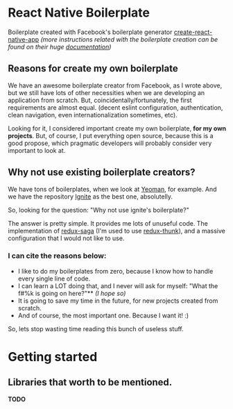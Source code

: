 # React Native Boilerplate

Boilerplate created with Facebook's boilerplate generator [create-react-native-app](https://github.com/react-community/create-react-native-app) _(more instructions related with the boilerplate creation can be found on their huge [documentation](https://github.com/react-community/create-react-native-app#create-react-native-app))_

Reasons for create my own boilerplate
-
We have an awesome boilerplate creator from Facebook, as I wrote above, but we still have lots of other necessities when we are developing an application from scratch. But, coincidentally/fortunately, the first requirements are almost equal. (decent eslint configuration, authentication, clean navigation, even internationalization sometimes, etc).

Looking for it, I considered important create my own boilerplate, **for my own projects**. But, of course, I put everything open source, because this is a good propose, which pragmatic developers will probably consider very important to look at.

Why not use existing boilerplate creators?
-
We have tons of boilerplates, when we look at [Yeoman](http://yeoman.io/generators/), for example. And we have the repository [Ignite](https://github.com/infinitered/ignite) as the best one, absolutelly.

So, looking for the question: "Why not use ignite's boilerplate?"

The answer is pretty simple. It provides me lots of unuseful code. The implementation of [redux-saga](https://github.com/redux-saga/redux-saga) (I'm used to use [redux-thunk](https://github.com/gaearon/redux-thunk)), and a massive configuration that I would not like to use.

### I can cite the reasons below:

* I like to do my boilerplates from zero, because I know how to handle every single line of code.
* I can learn a LOT doing that, and I never will ask for myself: "What the f#%k is going on here?"** _(I hope so)_
* It is going to save my time in the future, for new projects created from scratch.
* And of course, the most important one. Because I want it! :)

So, lets stop wasting time reading this bunch of useless stuff.

Getting started
=

Libraries that worth to be mentioned.
-

**TODO**